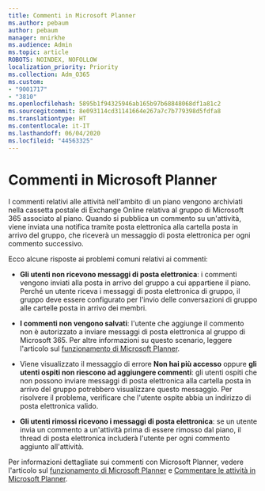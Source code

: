 ```yaml
---
title: Commenti in Microsoft Planner
ms.author: pebaum
author: pebaum
manager: mnirkhe
ms.audience: Admin
ms.topic: article
ROBOTS: NOINDEX, NOFOLLOW
localization_priority: Priority
ms.collection: Adm_O365
ms.custom:
- "9001717"
- "3810"
ms.openlocfilehash: 5895b1f94325946ab165b97b68848068df1a81c2
ms.sourcegitcommit: 8e093114cd31141664e267a7c7b779398d5fdfa8
ms.translationtype: HT
ms.contentlocale: it-IT
ms.lasthandoff: 06/04/2020
ms.locfileid: "44563325"
---
```

# <a name="comments-in-microsoft-planner"></a>Commenti in Microsoft Planner

I commenti relativi alle attività nell'ambito di un piano vengono archiviati nella cassetta postale di Exchange Online relativa al gruppo di Microsoft 365 associato al piano.  Quando si pubblica un commento su un'attività, viene inviata una notifica tramite posta elettronica alla cartella posta in arrivo del gruppo, che riceverà un messaggio di posta elettronica per ogni commento successivo.

Ecco alcune risposte ai problemi comuni relativi ai commenti:

- **Gli utenti non ricevono messaggi di posta elettronica**: i commenti vengono inviati alla posta in arrivo del gruppo a cui appartiene il piano. Perché un utente riceva i messaggi di posta elettronica di gruppo, il gruppo deve essere configurato per l'invio delle conversazioni di gruppo alle cartelle posta in arrivo dei membri.

- **I commenti non vengono salvati**: l'utente che aggiunge il commento non è autorizzato a inviare messaggi di posta elettronica al gruppo di Microsoft 365. Per altre informazioni su questo scenario, leggere l'articolo sul [funzionamento di Microsoft Planner](https://techcommunity.microsoft.com/t5/planner-blog/how-microsoft-planner-works/ba-p/1214736).

- Viene visualizzato il messaggio di errore **Non hai più accesso** oppure **gli utenti ospiti non riescono ad aggiungere commenti**: gli utenti ospiti che non possono inviare messaggi di posta elettronica alla cartella posta in arrivo del gruppo potrebbero visualizzare questo messaggio. Per risolvere il problema, verificare che l'utente ospite abbia un indirizzo di posta elettronica valido.

- **Gli utenti rimossi ricevono i messaggi di posta elettronica**: se un utente invia un commento a un'attività prima di essere rimosso dal piano, il thread di posta elettronica includerà l'utente per ogni commento aggiunto all'attività.

Per informazioni dettagliate sui commenti con Microsoft Planner, vedere l'articolo sul [funzionamento di Microsoft Planner](https://techcommunity.microsoft.com/t5/planner-blog/how-microsoft-planner-works/ba-p/1214736) e [Commentare le attività in Microsoft Planner](https://support.microsoft.com/office/fd4aedde-7785-4cd0-96ee-122fbc9140e1).
